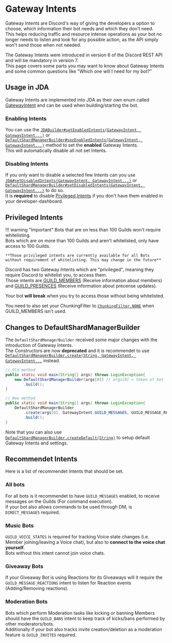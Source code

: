 [GatewayIntent]: https://ci.dv8tion.net/job/JDA/javadoc/net/dv8tion/jda/api/requests/GatewayIntent.html

[jdasetenabled]: https://ci.dv8tion.net/job/JDA/javadoc/net/dv8tion/jda/api/JDABuilder.html#setEnabledIntents(net.dv8tion.jda.api.requests.GatewayIntent,net.dv8tion.jda.api.requests.GatewayIntent...)
[shardsetenabled]: https://ci.dv8tion.net/job/JDA/javadoc/net/dv8tion/jda/api/sharding/DefaultShardManagerBuilder.html#setEnabledIntents(net.dv8tion.jda.api.requests.GatewayIntent,net.dv8tion.jda.api.requests.GatewayIntent...)

[jdasetdisabled]: https://ci.dv8tion.net/job/JDA/javadoc/net/dv8tion/jda/api/JDABuilder.html#setDisabledIntents(net.dv8tion.jda.api.requests.GatewayIntent,net.dv8tion.jda.api.requests.GatewayIntent...)
[shardsetdisabled]: https://ci.dv8tion.net/job/JDA/javadoc/net/dv8tion/jda/api/sharding/DefaultShardManagerBuilder.html#setDisabledIntents(net.dv8tion.jda.api.requests.GatewayIntent,net.dv8tion.jda.api.requests.GatewayIntent...)

[GUILD_MEMBERS]: https://ci.dv8tion.net/job/JDA/javadoc/net/dv8tion/jda/api/requests/GatewayIntent.html#GUILD_MEMBERS
[GUILD_PRESENCES]: https://ci.dv8tion.net/job/JDA/javadoc/net/dv8tion/jda/api/requests/GatewayIntent.html#GUILD_PRESENCES

[chunkingfilter]: https://ci.dv8tion.net/job/JDA/javadoc/net/dv8tion/jda/api/utils/ChunkingFilter.html#NONE

[create]: https://ci.dv8tion.net/job/JDA/javadoc/net/dv8tion/jda/api/sharding/DefaultShardManagerBuilder.html#create(java.lang.String,net.dv8tion.jda.api.requests.GatewayIntent,net.dv8tion.jda.api.requests.GatewayIntent...)
[default]: https://ci.dv8tion.net/job/JDA/javadoc/net/dv8tion/jda/api/sharding/DefaultShardManagerBuilder.html#createDefault(java.lang.String)

# Gateway Intents
Gateway Intents are Discord's way of giving the developers a option to choose, which information their bot needs and which they don't need.  
This helps reducing traffic and resource intense operations as your bot no longer needs to listen and look for any possible action, as the API simply won't send those when not needed.

The Gateway Intents were introduced in version 6 of the Discord REST API and will be mandatory in version 7.  
This page covers some parts you may want to know about Gateway Intents and some common questions like "Which one will I need for my bot?"

## Usage in JDA
Gateway Intents are implemented into JDA as their own enum called [GatewayIntent] and can be used when building/starting the bot.

### Enabling Intents
You can use the [`JDABuilder#setEnabledIntents(GatewayIntent, GatewayIntent...)`][jdasetenabled] or [`DefaultShardManagerBuilder#sezEnabledIntents(GatewayIntent, GatewayIntent...)`][shardsetenabled] method to set the **enabled** Gateway Intents.  
This will automatically disable all not set Intents.

### Disabling Intents
If you only want to disable a selected few Intents can you use [`JDA#setDisabledIntents(GatewayIntent, GatewayIntent...)`][jdasetdisabled] or [`DefaultShardManagerBuilder#setDisabledIntents(GatewayIntent, GatewayIntent...)`][shardsetdisabled] to do so.  
It is **required** to disable [Prvileged Intents](#privileged-intents) if you don't have them enabled in your developer-dashboard.

## Privileged Intents

!!! warning "Important"
    Bots that are on less than 100 Guilds won't require whitelisting.  
	Bots which are on more than 100 Guilds and aren't whitelisted, only have access to 100 Guilds.
	
	**Those privileged intents are currently available for all Bots without requirement of whitelisting. This may change in the future**

Discord has two Gateway Intents which are "privileged", meaning they require Discord to whitelist you, to access them.  
Those intents are [GUILD_MEMBERS] (Receive information about members) and [GUILD_PRESENCES] (Receive information about precense updates).

Your bot **will break** when you try to access those without being whitelisted.  

You need to also set your ChunkingFilter to [`ChunkingFilter.NONE`][chunkingfilter] when GUILD_MEMBERS isn't used.

## Changes to DefaultShardManagerBuilder
The `DefaultShardManagerBuilder` received some major changes with the introduction of Gateway Intents.  
The Constructors are now **deprecated** and it is recommendet to use [`DefaultShardManagerBuilder.create(String, GatewayIntent, GatewayIntent...`][create] instead.

```java
// Old method
public static void main(String[] args) throws LoginException{
    new DefaultShardManagerBuilder(args[0]) // args[0] = token of bot
	    .build();
}

// New method
public static void main(String[] args) throws LoginException{
    DefaultShardManagerBuilder
	    .create(args[0], GatewayIntent.GUILD_MESSAGES, GUILD_MESSAGE_REACTIONS)
		.build();
}
```

Note that you can also use [`DefaultShardManagerBuilder.createDefault(String)`][default] to setup default Gateway Intents and settings.

## Recommendet Intents
Here is a list of recommendet Intents that should be set.

### All bots
For all bots is it recommendet to have `GUILD_MESSAGES` enabled, to receive messages on the Guilds (For command execution).  
If your bot also allows commands to be used through DM, is `DIRECT_MESSAGES` required.

### Music Bots
`GUILD_VOICE_STATES` is required for tracking Voice state changes (i.e. Member joining/leaving a Voice chat), but also to **connect to the voice chat yourself**.  
Bots without this intent cannot join voice chats.

### Giveaway Bots
If your Giveaway Bot is using Reactions for its Giveaways will it require the `GUILD_MESSAGE_REACTIONS` intent to listen for Reaction events (Adding/Removing reactions).

### Moderation Bots
Bots which perform Moderation tasks like kicking or banning Members should have the `GUILD_BANS` intent to keep track of kicks/bans performed by other moderators/bots.  
Additionally if your bot also tracks invite creation/deletion as a moderation feature is `GUILD_INVITES` required.